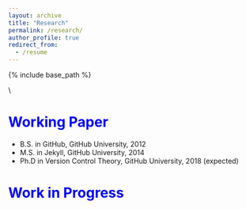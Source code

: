 ```yaml
---
layout: archive
title: "Research"
permalink: /research/
author_profile: true
redirect_from:
  - /resume
---
```


{% include base_path %}

\\

<span style="color:blue">Working Paper</span>
======
* B.S. in GitHub, GitHub University, 2012
* M.S. in Jekyll, GitHub University, 2014
* Ph.D in Version Control Theory, GitHub University, 2018 (expected)

<span style="color:blue">Work in Progress</span>
======

